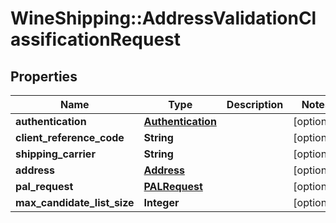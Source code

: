 # WineShipping::AddressValidationClassificationRequest

## Properties
Name | Type | Description | Notes
------------ | ------------- | ------------- | -------------
**authentication** | [**Authentication**](Authentication.md) |  | [optional] 
**client_reference_code** | **String** |  | [optional] 
**shipping_carrier** | **String** |  | [optional] 
**address** | [**Address**](Address.md) |  | [optional] 
**pal_request** | [**PALRequest**](PALRequest.md) |  | [optional] 
**max_candidate_list_size** | **Integer** |  | [optional] 

